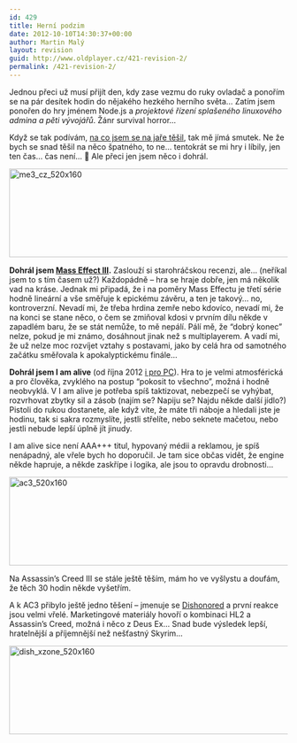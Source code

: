 ```yaml
---
id: 429
title: Herní podzim
date: 2012-10-10T14:30:37+00:00
author: Martin Malý
layout: revision
guid: http://www.oldplayer.cz/421-revision-2/
permalink: /421-revision-2/
---
```

Jednou přeci už musí přijít den, kdy zase vezmu do ruky ovladač a ponořím se na pár desítek hodin do nějakého hezkého herního světa&#8230; Zatím jsem ponořen do hry jménem Node.js a _projektové řízení splašeného linuxového admina a pěti vývojářů_. Žánr survival horror&#8230;

<!--more-->

Když se tak podívám, [na co jsem se na jaře těšil](http://www.oldplayer.cz/le-herni-teseni-2012/), tak mě jímá smutek. Ne že bych se snad těšil na něco špatného, to ne&#8230; tentokrát se mi hry i líbily, jen ten čas&#8230; čas není&#8230; 🙁 Ale přeci jen jsem něco i dohrál.

<a href="http://www.xzone.cz/mass-effect-3.php3?a_aid=gamer&a_bid=4038d504" target="_top"><img title="me3_cz_520x160" src="http://www.xzone.cz/images/upoutavky/me3_cz_520x160.jpg" alt="me3_cz_520x160" width="520" height="160" /></a><img style="border: 0;" src="http://www.xzone.cz/affiliate/scripts/imp.php?a_aid=gamer&a_bid=4038d504" alt="" width="1" height="1" />

**Dohrál jsem <a href="http://www.xzone.cz/mass-effect-3.php3?a_aid=gamer&a_bid=4038d504" target="_top">Mass Effect III</a>.** Zaslouží si starohráčskou recenzi, ale&#8230; (neříkal jsem to s tím časem už?) Každopádně &#8211; hra se hraje dobře, jen má několik vad na kráse. Jednak mi připadá, že i na poměry Mass Effectu je třetí série hodně lineární a vše směřuje k epickému závěru, a ten je takový&#8230; no, kontroverzní. Nevadí mi, že třeba hrdina zemře nebo kdovíco, nevadí mi, že na konci se stane něco, o čem se zmiňoval kdosi v prvním dílu někde v zapadlém baru, že se stát nemůže, to mě nepálí. Pálí mě, že &#8220;dobrý konec&#8221; nelze, pokud je mi známo, dosáhnout jinak než s multiplayerem. A vadí mi, že už nelze moc rozvíjet vztahy s postavami, jako by celá hra od samotného začátku směřovala k apokalyptickému finále&#8230;

**Dohrál jsem I am alive** (od října 2012 [i pro PC](http://www.xzone.cz/nahledgame.php3?idg=3199)). Hra to je velmi atmosférická a pro člověka, zvyklého na postup &#8220;pokosit to všechno&#8221;, možná i hodně neobvyklá. V I am alive je potřeba spíš taktizovat, nebezpečí se vyhýbat, rozvrhovat zbytky sil a zásob (najím se? Napiju se? Najdu někde další jídlo?) Pistoli do rukou dostanete, ale když víte, že máte tři náboje a hledali jste je hodinu, tak si sakra rozmyslíte, jestli střelíte, nebo seknete mačetou, nebo jestli nebude lepší úplně jít jinudy.

I am alive sice není AAA+++ titul, hypovaný médii a reklamou, je spíš nenápadný, ale vřele bych ho doporučil. Je tam sice občas vidět, že engine někde hapruje, a někde zaskřípe i logika, ale jsou to opravdu drobnosti&#8230;

<a href="http://www.xzone.cz/hledat.php3?search=Assassins+Creed+3&x=0&y=0&a_aid=gamer&a_bid=904f6ed8" target="_top"><img title="ac3_520x160" src="http://www.xzone.cz/images/upoutavky/ac3_520x160.jpg" alt="ac3_520x160" width="520" height="160" /></a><img style="border: 0;" src="http://www.xzone.cz/affiliate/scripts/imp.php?a_aid=gamer&a_bid=904f6ed8" alt="" width="1" height="1" />

Na Assassin&#8217;s Creed III se stále ještě těším, mám ho ve vyšlystu a doufám, že těch 30 hodin někde vyšetřím.

A k AC3 přibylo ještě jedno těšení &#8211; jmenuje se [Dishonored](http://games.tiscali.cz/oznameni/dishonored-nova-hra-od-tvurcu-arx-fatalis-half-life-2-a-deus-ex-56278) a první reakce jsou velmi vřelé. Marketingové materiály hovoří o kombinaci HL2 a Assassin&#8217;s Creed, možná i něco z Deus Ex&#8230; Snad bude výsledek lepší, hratelnější a příjemnější než nešťastný Skyrim&#8230;

<a href="http://www.xzone.cz/dishonored-xzone-edice.php3?a_aid=gamer&a_bid=ce84f6e4" target="_top"><img title="dish_xzone_520x160" src="http://www.xzone.cz/images/upoutavky/dish_xzone_520x160.jpg" alt="dish_xzone_520x160" width="520" height="160" /></a><img style="border: 0;" src="http://www.xzone.cz/affiliate/scripts/imp.php?a_aid=gamer&a_bid=ce84f6e4" alt="" width="1" height="1" />

<div id="google_plus_one">
  <g:plusone></g:plusone>
</div>

<div id="fb_send_like">
</div>
